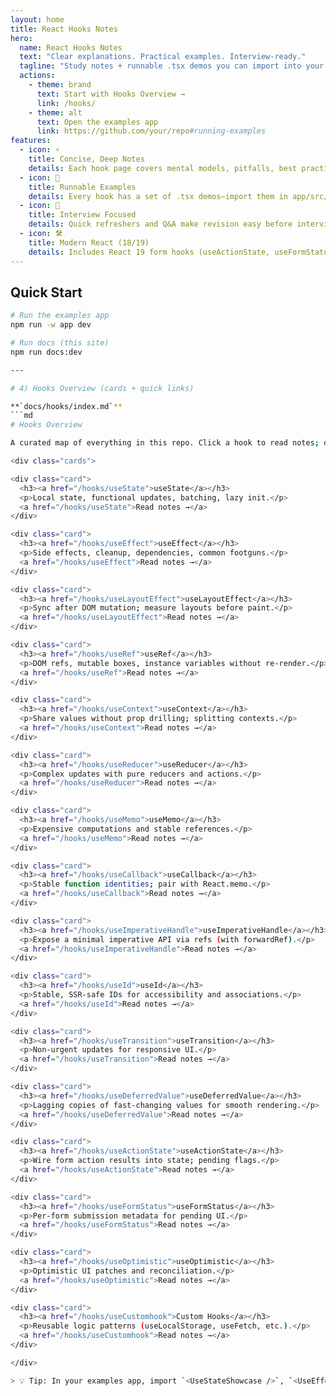 ```yaml
---
layout: home
title: React Hooks Notes
hero:
  name: React Hooks Notes
  text: "Clear explanations. Practical examples. Interview-ready."
  tagline: "Study notes + runnable .tsx demos you can import into your Vite app."
  actions:
    - theme: brand
      text: Start with Hooks Overview →
      link: /hooks/
    - theme: alt
      text: Open the examples app
      link: https://github.com/your/repo#running-examples
features:
  - icon: ⚡
    title: Concise, Deep Notes
    details: Each hook page covers mental models, pitfalls, best practices, and interview Q&A.
  - icon: 🧩
    title: Runnable Examples
    details: Every hook has a set of .tsx demos—import them in app/src/App.tsx to practice.
  - icon: 🧠
    title: Interview Focused
    details: Quick refreshers and Q&A make revision easy before interviews.
  - icon: 🛠️
    title: Modern React (18/19)
    details: Includes React 19 form hooks (useActionState, useFormStatus, useOptimistic).
---
```


## Quick Start

```bash
# Run the examples app
npm run -w app dev

# Run docs (this site)
npm run docs:dev

---

# 4) Hooks Overview (cards + quick links)

**`docs/hooks/index.md`**
```md
# Hooks Overview

A curated map of everything in this repo. Click a hook to read notes; open your Vite app and import the corresponding `UseXxxShowcase` to run examples.

<div class="cards">

<div class="card">
  <h3><a href="/hooks/useState">useState</a></h3>
  <p>Local state, functional updates, batching, lazy init.</p>
  <a href="/hooks/useState">Read notes →</a>
</div>

<div class="card">
  <h3><a href="/hooks/useEffect">useEffect</a></h3>
  <p>Side effects, cleanup, dependencies, common footguns.</p>
  <a href="/hooks/useEffect">Read notes →</a>
</div>

<div class="card">
  <h3><a href="/hooks/useLayoutEffect">useLayoutEffect</a></h3>
  <p>Sync after DOM mutation; measure layouts before paint.</p>
  <a href="/hooks/useLayoutEffect">Read notes →</a>
</div>

<div class="card">
  <h3><a href="/hooks/useRef">useRef</a></h3>
  <p>DOM refs, mutable boxes, instance variables without re-render.</p>
  <a href="/hooks/useRef">Read notes →</a>
</div>

<div class="card">
  <h3><a href="/hooks/useContext">useContext</a></h3>
  <p>Share values without prop drilling; splitting contexts.</p>
  <a href="/hooks/useContext">Read notes →</a>
</div>

<div class="card">
  <h3><a href="/hooks/useReducer">useReducer</a></h3>
  <p>Complex updates with pure reducers and actions.</p>
  <a href="/hooks/useReducer">Read notes →</a>
</div>

<div class="card">
  <h3><a href="/hooks/useMemo">useMemo</a></h3>
  <p>Expensive computations and stable references.</p>
  <a href="/hooks/useMemo">Read notes →</a>
</div>

<div class="card">
  <h3><a href="/hooks/useCallback">useCallback</a></h3>
  <p>Stable function identities; pair with React.memo.</p>
  <a href="/hooks/useCallback">Read notes →</a>
</div>

<div class="card">
  <h3><a href="/hooks/useImperativeHandle">useImperativeHandle</a></h3>
  <p>Expose a minimal imperative API via refs (with forwardRef).</p>
  <a href="/hooks/useImperativeHandle">Read notes →</a>
</div>

<div class="card">
  <h3><a href="/hooks/useId">useId</a></h3>
  <p>Stable, SSR-safe IDs for accessibility and associations.</p>
  <a href="/hooks/useId">Read notes →</a>
</div>

<div class="card">
  <h3><a href="/hooks/useTransition">useTransition</a></h3>
  <p>Non-urgent updates for responsive UI.</p>
  <a href="/hooks/useTransition">Read notes →</a>
</div>

<div class="card">
  <h3><a href="/hooks/useDeferredValue">useDeferredValue</a></h3>
  <p>Lagging copies of fast-changing values for smooth rendering.</p>
  <a href="/hooks/useDeferredValue">Read notes →</a>
</div>

<div class="card">
  <h3><a href="/hooks/useActionState">useActionState</a></h3>
  <p>Wire form action results into state; pending flags.</p>
  <a href="/hooks/useActionState">Read notes →</a>
</div>

<div class="card">
  <h3><a href="/hooks/useFormStatus">useFormStatus</a></h3>
  <p>Per-form submission metadata for pending UI.</p>
  <a href="/hooks/useFormStatus">Read notes →</a>
</div>

<div class="card">
  <h3><a href="/hooks/useOptimistic">useOptimistic</a></h3>
  <p>Optimistic UI patches and reconciliation.</p>
  <a href="/hooks/useOptimistic">Read notes →</a>
</div>

<div class="card">
  <h3><a href="/hooks/useCustomhook">Custom Hooks</a></h3>
  <p>Reusable logic patterns (useLocalStorage, useFetch, etc.).</p>
  <a href="/hooks/useCustomhook">Read notes →</a>
</div>

</div>

> 💡 Tip: In your examples app, import `<UseStateShowcase />`, `<UseEffectShowcase />`, etc. into `app/src/App.tsx` to practice live.